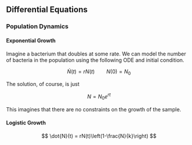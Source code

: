 
## Differential Equations

### Population Dynamics

#### Exponential Growth

Imagine a bacterium that doubles at some rate. We can model the number of bacteria in the population using the following ODE and initial condition.

$$
\dot{N}(t) = rN(t) \qquad N(0) = N_0
$$

The solution, of course, is just 

$$
N = N_0e^{rt}
$$

This imagines that there are no constraints on the growth of the sample.

#### Logistic Growth

$$
\dot{N}(t) = rN(t)\left(1-\frac{N}{k}\right)
$$
